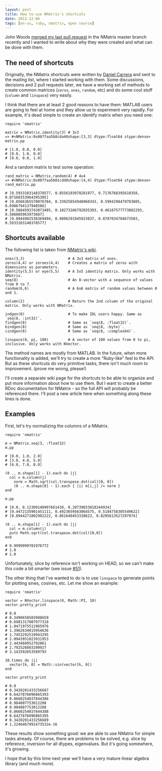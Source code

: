 ```yaml
---
layout: post
title: How to use NMatrix's shortcuts
date: 2012-12-06
tags: [en-us, ruby, nmatrix, open source]
---
```


John Woods [merged my last pull request](https://github.com/SciRuby/nmatrix/commit/2b480ce0985affc7218fc341fcb4e5024b30545b) in the NMatrix master branch recently and I wanted to write about why they were created and what can be done with them.

## The need of shortcuts

Originally, the NMatrix shortcuts were written by [Daniel Carrera](https://github.com/dcarrera) and sent to the mailing list, where I started working with them. Some discussions, decisions and 2 pull requests later, we have a working set of methods to create common matrices (`zeros`, `ones`, `random`, etc) and do some cool stuff (`column` and `linspace`) very easily.

I think that there are at least 2 good reasons to have them: MATLAB users are going to feel at home and they allow us to experiment very rapidly. For example, it's dead simple to create an identify matrix when you need one:

	require 'nmatrix'

	matrix = NMatrix.identity(3) # 3x3
	=> #<NMatrix:0x007faa5b8cda40shape:[3,3] dtype:float64 stype:dense> 
	matrix.pp

	# [1.0, 0.0, 0.0]
	# [0.0, 1.0, 0.0]
	# [0.0, 0.0, 1.0]

And a random matrix to test some operation:

	rand_matrix = NMatrix.random(4) # 4x4
	=> #<NMatrix:0x007faa5b01cdd8shape:[4,4] dtype:float64 stype:dense>
	rand_matrix.pp

	# [0.5933103148378577, 0.8556103970281977, 0.7176768395610358, 0.07160353964395305]
	# [0.8566365570076784, 0.33925854948960343, 0.5994298479703805, 0.6906794137948586]
	# [0.5684593743073485, 0.10273166792035393, 0.46187577773882293, 0.586085963973687]
	# [0.8944982538369494, 0.9896291945923837, 0.8787034784673503, 0.5933103148378577]

## Shortcuts available

The following list is taken from [NMatrix's wiki](https://github.com/SciRuby/nmatrix/wiki/NMatrix).

	ones(3,3)                    # A 3x3 matrix of ones.
	zeros(4,4) or zeroes(4,4)    # Creates a matrix of zeros with dimensions as parameters.
	identity(5,5) or eye(5,5)    # A 5x5 identity matrix. Only works with NMatrix.
	seq(8)                       # An 8-vector with a sequence of values from 0 to 7.
	random(6,6)                  # A 6x6 matrix of random values between 0 and 1.
	
	column(2)                    # Return the 2nd column of the original matrix. Only works with NMatrix.
	
	indgen(8)                    # To make IDL users happy. Same as `seq(8, :int32)`.
	findgen(8)                   # Same as `seq(8, :float32)`.
	bindgen(8)                   # Same as `seq(8, :byte)`.
	cindgen(8)                   # Same as `seq(8, :complex64)`.

	linspace(0, pi, 100)         # A vector of 100 values from 0 to pi, inclusive. Only works with NVector.

The method names are mostly from MATLAB. In the future, when more functionality is added, we'll try to create a more "Ruby-like" feel to the API. But as these shortcuts do very primitive tasks, there isn't much room to improvement. (prove me wrong, please!)

I'll create a separate wiki page for the shortcuts to be able to organize and put more information about how to use them. But I want to create a better RDoc documentation for NMatrix - so the full API will probably be referenced there. I'll post a new article here when something along these lines is done.

## Examples

First, let's try normalizing the columns of a NMatrix.

	require 'nmatrix'

	m = NMatrix.seq(3, :float32)
	m.pp

	# [0.0, 1.0, 2.0]
	# [3.0, 4.0, 5.0]
	# [6.0, 7.0, 8.0]

	(0 .. m.shape[1] - 1).each do |j|
	  col = m.column(j)
		norm = Math.sqrt(col.transpose.dot(col)[0, 0])
		(0 .. m.shape[0] - 1).each { |i| m[i,j] /= norm }
	end

	m.pp

	# [0.0, 0.12309148907661438, 0.20739033818244934]
	# [0.4472135901451111, 0.4923659563064575, 0.5184758305549622]
	# [0.8944271802902222, 0.861640453338623, 0.8295613527297974]

	(0 .. m.shape[1] - 1).each do |j|
	  col = m.column(j)
	  puts Math.sqrt(col.transpose.dot(col)[0,0])
	end

	# 0.9999999701976772
	# 1.0
	# 1.0

Unfortunately, slice by reference isn't working on HEAD, so we can't make this code a bit smarter (see issue [#51](https://github.com/SciRuby/nmatrix/issues/51)).

The other thing that I've wanted to do is to use `linspace` to generate points for plotting sines, cosines, etc. Let me show an example:

	require 'nmatrix'

	vector = NVector.linspace(0, Math::PI, 10)
	vector.pretty_print

	# 0.0
	# 0.3490658503988659
	# 0.6981317007977318
	# 1.0471975511965976
	# 1.3962634015954636
	# 1.7453292519943295
	# 2.0943951023931953
	# 2.443460952792061
	# 2.792526803190927
	# 3.141592653589793
	
	10.times do |i|
	  vector[k, 0] = Math::sin(vector[k, 0])
	end
	
	vector.pretty_print
	
	# 0.0
	# 0.3420201433256687
	# 0.6427876096865393
	# 0.8660254037844386
	# 0.984807753012208
	# 0.984807753012208
	# 0.8660254037844388
	# 0.6427876096865395
	# 0.3420201433256689
	# 1.2246467991473532e-16
	
These results show something good: we are able to use NMatrix for simple tasks already. Of course, there are problems to be solved, e.g. slice by reference, inversion for all dtypes, eigenvalues. But it's going somewhere, it's growing. 

I hope that by this time next year we'll have a very mature linear algebra library (and much more).